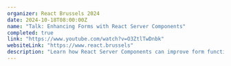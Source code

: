 ```yaml
---
organizer: React Brussels 2024
date: 2024-10-18T08:00:00Z
name: "Talk: Enhancing Forms with React Server Components"
completed: true
link: "https://www.youtube.com/watch?v=O3ZtlTwDnbk"
websiteLink: "https://www.react.brussels"
description: "Learn how React Server Components can improve form functionality, with insights on benefits like faster load times and streamlined server-side processing. Discover practical strategies for integrating RSC into forms to enhance user experience and simplify front-end complexities."
---
```

